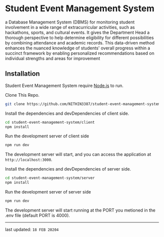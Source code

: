 # Student Event Management System

a Database Management System (DBMS) for monitoring student involvement in a wide range of extracurricular activities, such as hackathons, sports, and cultural events. It gives the Department Head a thorough perspective to help determine eligibility for different possibilities by combining attendance and academic records. This data-driven method enhances the nuanced knowledge of students' overall progress within a succinct framework by enabling personalized recommendations based on individual strengths and areas for improvement


## Installation

Student Event Management System require [Node.js](https://nodejs.org/) to run.

Clone This Repo.

```bash
git clone https://github.com/NITHIN3387/student-event-management-system.git
```

Install the dependencies and devDependencies of client side.

```bash
cd student-event-management-system/client
npm install
```

Run the development server of client side

```bash
npm run dev
```

The development server will start, and you can access the application at `http://localhost:3000`.

Install the dependencies and devDependencies of server side.

```bash
cd student-event-management-system/server
npm install
```

Run the development server of server side

```bash
npm run dev
```

The development server will start running at the PORT you metioned in the .env file (default PORT is 4000).

---

last updated: `18 FEB 20204`